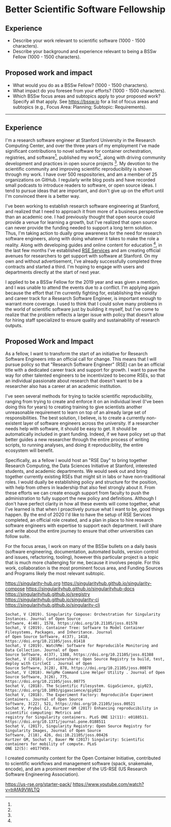 # Better Scientific Software Fellowship

## Experience

 - Describe your work relevant to scientific software (1000 - 1500 characters).
 - Describe your background and experience relevant to being a BSSw Fellow (1000 - 1500 characters).

## Proposed work and impact

 - What would you do as a BSSw Fellow? (1000 - 1500 characters).
 - What impact do you foresee from your efforts? (1000 - 1500 characters).
 - Which BSSw focus areas and subtopics apply to your proposed work? Specify all that apply. See https://bssw.io for a list of focus areas and subtopics (e.g., Focus Area: Planning; Subtopic: Requirements).

------------------------------------------------------------

## Experience

I'm a research software engineer at Stanford University in the Research Computing Center, and over the three years of my employment I've made significant contributions to novel software for container orchestration, registries, and software[^1], published my work[^2], along with driving community development and practices in open source projects [^3]. My devotion to the scientific community and improving scientific reproducibility is shown through my work. I have over 500 respositories, and am a member of 25 organizations on GitHub. I regularly write blog posts and have recorded small podcasts to introduce readers to software, or open source ideas. I tend to pursue ideas that are important, and don't give up on the effort until I'm convinced there is a better way.

I've been working to establish research software engineering at Stanford, and realized that I need to approach it from more of a business perspective than an academic one. I had previously thought that open source could provide a venue for learning a growth, but I've realized that open source can never provide the funding needed to support a long term solution. Thus, I'm taking action to dually grow awareness for the need for research software engineers, along with doing whatever it takes to make the role a reality. Along with developing guides and online content for education [^4], 
in the last few months I've established [RSE Services](https://stanford-rc.github.io/rse-services/) and am creating official avenues for researchers to get support with software at Stanford. On my own and without advertisement, I've already successfully completed three contracts and started a third. I'm hoping to engage with users and departments directly at the start of next year.

I applied to be a BSSw Fellow for the 2019 year and was given a mention, and I was unable to attend the events due to a conflict. I'm applying again because the effort that I'm currently fighting for, establishing the validity and career track for a Research Software Engineer, is important enough to warrant more coverage. I used to think that I could solve many problems in the world of scientific software just by building it myself, but I've come to realize that the problem reflects a larger issue with policy that doesn't allow for hiring staff specialized to ensure quality and sustainability of research outputs.

## Proposed Work and Impact

As a fellow, I want to transform the start of an initiative for Research Software Engineers into an official call for change. This means that I will pursue policy so that "Research Software Engineer" (RSE) can be an official title with a dedicated career track and support for growth. I want to pave the way for other talented engineers to be incentivized to become RSEs, so that an individual passionate about research that doesn't want to be a researcher also has a career at an academic institution.

I've seen several methods for trying to tackle scientific reproducibility, ranging from trying to create and enforce it on an individual level (I've been doing this for years) to creating training to give scientists another unreasonable requirement to learn on top of an already large set of responsibilities. The best solution, I believe, is to create a currently non-existent layer of software engineers across the university. If a researcher needs help with software, it should be easy to get. It should be automatically included in grant funding. Indeed, if we have policy set up that better guides a new researcher through the entire process of writing scripts, to running analyses, and doing it reproduciblity, the entire ecosystem will benefit.

Specifically, as a fellow I would host an "RSE Day" to bring together Research Computing, the Data Sciences Initiative at Stanford, interested students, and academic departments. We would seek out and bring together currently existing RSEs that might sit in labs or have non-traditional roles. I would dually be establishing policy and structure for the position, with help from others in leadership that also feel strongly about it. From these efforts we can create enough support from faculty to push the administration to fully support the new policy and definitions. Although I don't have perfect clarity in how all these events will come together, what I've learned is that when I proactively pursue what I want to be, good things happen. By the end of 2020 I'd like to have the setup of RSE Services completed, an official role created, and a plan in place to hire research software engineers with expertise to support each department. I will share and write about the entire journey to ensure that other universities can follow suite.

For the focus areas, I work on many of the BSSw bullets on a daily basis (software engineering, documentation, automated builds, version control and issues, refactoring, tooling), however this particular project is a topic that is much more challenging for me, because it involves people. For this work, collaboration is the most prominent focus area, and Funding Sources and Programs likely the most relevant subtopic.

[^1]:
https://singularity-hub.org
https://singularityhub.github.io/singularity-compose
https://singularityhub.github.io/singularityhub-docs
https://singularityhub.github.io/sregistry
https://singularityhub.github.io/singularity-ci
https://singularityhub.github.io/singularity-cli

[^2]:
```
Sochat, V (2019). Singularity Compose: Orchestration for Singularity Instances. Journal of Open Source
Software, 4(40), 1578, https://doi.org/10.21105/joss.01578
Sochat, V (2019). Container Tree: Software to Model Container Filesystems, Packages, and Inheritance. Journal
of Open Source Software, 4(37), 1418, https://doi.org/10.21105/joss.01418
Sochat, V (2019). WatchMe: Software for Reproducible Monitoring and Data Collection. Journal of Open
Source Software, 4(37), 1388, https://doi.org/10.21105/joss.01388
Sochat, V (2018). Containershare: Open Source Registry to build, test, deploy with CircleCI . Journal of Open
Source Software, 3(28), 878, https://doi.org/10.21105/joss.00878
Sochat, V (2018). HelpMe Command Line Helper Utility . Journal of Open Source Software, 3(26), 775,
https://doi.org/10.21105/joss.00775
Sochat V, (2018). The Scientific Filesystem. GigaScience, giy023, https://doi.org/10.1093/gigascience/giy023
Sochat V, (2018). The Experiment Factory: Reproducible Experiment Containers. Journal of Open Source
Software, 3(22), 521, https://doi.org/10.21105/joss.00521
Sochat V, Prybol CJ, Kurtzer GM (2017) Enhancing reproducibility in scientific computing: Metrics and
registry for Singularity containers. PLoS ONE 12(11): e0188511. https://doi.org/10.1371/journal.pone.0188511
Sochat V, (2017), Singularity Registry: Open Source Registry for Singularity Images, Journal of Open Source
Software, 2(18), 426, doi:10.21105/joss.00426
Kurtzer GM, Sochat V, Bauer MW (2017) Singularity: Scientific containers for mobility of compute. PLoS
ONE 12(5): e0177459.
```

[^3]: 
I created community content for the Open Container Initiative, contributed to scientific workflows and management software (spack, snakemake, encode), and am a prominent member of the US-RSE (US Research Software Engineering Association).

[^4]:
https://us-rse.org/starter-pack/
https://www.youtube.com/watch?v=trAfA9VWLTQ
